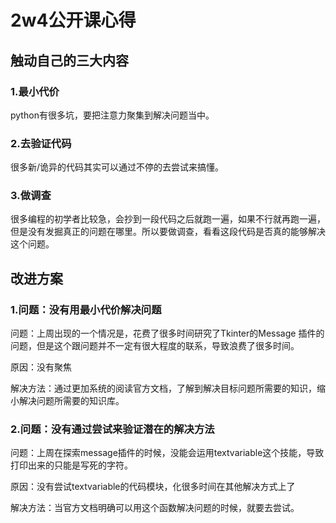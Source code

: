 # 2w4公开课心得

## 触动自己的三大内容

### 1.最小代价

python有很多坑，要把注意力聚集到解决问题当中。

### 2.去验证代码
很多新/诡异的代码其实可以通过不停的去尝试来搞懂。

### 3.做调查
很多编程的初学者比较急，会抄到一段代码之后就跑一遍，如果不行就再跑一遍，但是没有发掘真正的问题在哪里。所以要做调查，看看这段代码是否真的能够解决这个问题。


## 改进方案

### 1.问题：没有用最小代价解决问题
问题：上周出现的一个情况是，花费了很多时间研究了Tkinter的Message 插件的问题，但是这个跟问题并不一定有很大程度的联系，导致浪费了很多时间。

原因：没有聚焦

解决方法：通过更加系统的阅读官方文档，了解到解决目标问题所需要的知识，缩小解决问题所需要的知识库。


### 2.问题：没有通过尝试来验证潜在的解决方法
问题：上周在探索message插件的时候，没能会运用textvariable这个技能，导致打印出来的只能是写死的字符。

原因：没有尝试textvariable的代码模块，化很多时间在其他解决方式上了

解决方法：当官方文档明确可以用这个函数解决问题的时候，就要去尝试。




